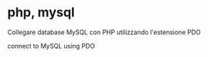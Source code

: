 # php, mysql
Collegare database MySQL con PHP utilizzando l'estensione PDO

connect to MySQL using PDO
